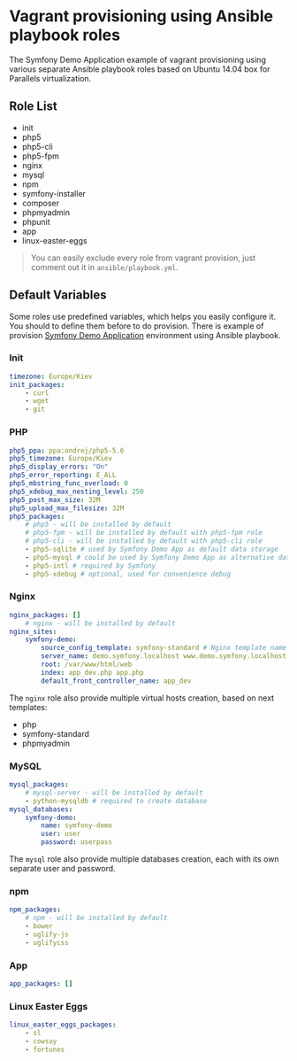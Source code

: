 # Vagrant provisioning using Ansible playbook roles

The Symfony Demo Application example of vagrant provisioning using various separate Ansible playbook roles based on Ubuntu 14.04 box for Parallels virtualization.

## Role List

* init
* php5
* php5-cli
* php5-fpm
* nginx
* mysql
* npm
* symfony-installer
* composer
* phpmyadmin
* phpunit
* app
* linux-easter-eggs

> You can easily exclude every role from vagrant provision, just comment out it in `ansible/playbook.yml`.

## Default Variables

Some roles use predefined variables, which helps you easily configure it.
You should to define them before to do provision.
There is example of provision [Symfony Demo Application](https://github.com/symfony/symfony-demo) environment using Ansible playbook.

### Init

``` yaml
timezone: Europe/Kiev
init_packages:
    - curl
    - wget
    - git
```

### PHP

``` yaml
php5_ppa: ppa:ondrej/php5-5.6
php5_timezone: Europe/Kiev
php5_display_errors: "On"
php5_error_reporting: E_ALL
php5_mbstring_func_overload: 0
php5_xdebug_max_nesting_level: 250
php5_post_max_size: 32M
php5_upload_max_filesize: 32M
php5_packages:
    # php5 - will be installed by default
    # php5-fpm - will be installed by default with php5-fpm role
    # php5-cli - will be installed by default with php5-cli role
    - php5-sqlite # used by Symfony Demo App as default data storage
    - php5-mysql # could be used by Symfony Demo App as alternative data storage
    - php5-intl # required by Symfony
    - php5-xdebug # optional, used for convenience debug
```

### Nginx

``` yaml
nginx_packages: []
    # nginx - will be installed by default
nginx_sites:
    symfony-demo:
        source_config_template: symfony-standard # Nginx template name for Symfony Framework
        server_name: demo.symfony.localhost www.demo.symfony.localhost
        root: /var/www/html/web
        index: app_dev.php app.php
        default_front_controller_name: app_dev
```

The `nginx` role also provide multiple virtual hosts creation, based on next templates:

* php
* symfony-standard
* phpmyadmin

### MySQL

``` yaml
mysql_packages:
    # mysql-server - will be installed by default
    - python-mysqldb # required to create database
mysql_databases:
    symfony-demo:
        name: symfony-demo
        user: user
        password: userpass
```

The `mysql` role also provide multiple databases creation, each with its own separate user and password.

### npm

``` yaml
npm_packages:
    # npm - will be installed by default
    - bower
    - uglify-js
    - uglifycss
```

### App

``` yaml
app_packages: []
```

### Linux Easter Eggs

``` yaml
linux_easter_eggs_packages:
    - sl
    - cowsay
    - fortunes
```
